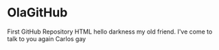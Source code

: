# OlaGitHub
First GitHub Repository
HTML
hello darkness my old friend.
I've come to talk to you again
Carlos gay